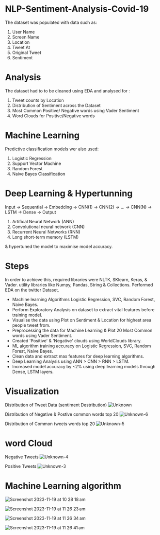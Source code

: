 # NLP-Sentiment-Analysis-Covid-19

The dataset was populated with data such as:
1. User Name
2. Screen Name
3. Location
4. Tweet At
5. Original Tweet
6. Sentiment
   
# Analysis
The dataset had to to be cleaned using EDA and analysed for :
1. Tweet counts by Location
2. Distribution of Sentiment across the Dataset
3. Most Common Positive/ Negative words using Vader Sentiment
4. Word Clouds for Positive/Negative words

# Machine Learning
Predictive classification models wer also used:
1. Logistic Regression
2. Support Vector Machine
3. Random Forest
4. Naive Bayes Classification

# Deep Learning & Hypertunning

Input -> Sequential -> Embedding -> CNN(1) -> CNN(2) -> ... -> CNN(N) -> LSTM -> Dense -> Output

1. Artifical Neural Network (ANN)
2. Convolutional neural network (CNN)
3. Recurrent Neural Networks (RNN)
4. Long short-term memory (LSTM)

& hypertuned the model to maximise model accuracy.

# Steps
In order to achieve this, required libraries were NLTK, SKlearn, Keras, & Vader. utility libraries like Numpy, Pandas, String & Collections.
Performed EDA on the twitter Dataset.
- Machine learning Algorithms Logistic Regression, SVC, Random Forest, Naive Bayes.
- Perform Exploratory Analysis on dataset to extract vital features before training model.
- Visualise the data using Plot on Sentiment & Location for highest area people tweet from.
- Preprocessing the data for Machine Learning & Plot 20 Most Common words using Vader Sentiment.
- Created 'Positive' & 'Negative' clouds using WorldClouds library.
- ML algorithm training accuracy on Logistic Regression, SVC, Random Forest, Naive Bayes.
- Clean data and extract max features for deep learning algorithms. 
- Deep Learning Analysis using ANN > CNN > RNN > LSTM.
- Increased model accuracy by ~2% using deep learning models through Dense, LSTM layers.

# Visualization
Distribution of Tweet Data (sentiment Destribution)
![Unknown](https://github.com/chamolipallav/NLP-Sentiment-Analysis-Covid-19/assets/100506830/9381bf4c-143f-4607-be0e-090f4ae3b542)

Distribution of Negative & Postive common words top 20
![Unknown-6](https://github.com/chamolipallav/NLP-Sentiment-Analysis-Covid-19/assets/100506830/0edc326b-961e-4546-9198-d32a648a2b93)

Distribution of Common tweets words top 20
![Unknown-5](https://github.com/chamolipallav/NLP-Sentiment-Analysis-Covid-19/assets/100506830/2d00f782-c81a-490d-8e06-2124cb493d5a)

# word Cloud

Negative Tweets
![Unknown-4](https://github.com/chamolipallav/NLP-Sentiment-Analysis-Covid-19/assets/100506830/2e8056fc-ead1-4b0f-ae5a-9186c3f8e8df)

Positive Tweets
![Unknown-3](https://github.com/chamolipallav/NLP-Sentiment-Analysis-Covid-19/assets/100506830/ed2533e8-ed45-455d-b54c-7173bd910a5f)


# Machine Learning algorithm 

![Screenshot 2023-11-19 at 10 28 18 am](https://github.com/chamolipallav/NLP-Sentiment-Analysis-Covid-19/assets/100506830/98698c1f-75cd-4e6a-9577-f83255d3a92a)

![Screenshot 2023-11-19 at 11 26 23 am](https://github.com/chamolipallav/NLP-Sentiment-Analysis-Covid-19/assets/100506830/d9baf08a-6255-4a2f-b6bd-6fc7110e9382)

![Screenshot 2023-11-19 at 11 26 34 am](https://github.com/chamolipallav/NLP-Sentiment-Analysis-Covid-19/assets/100506830/82ba510e-936e-46a4-8eb4-5ea3bbf48ed0)

![Screenshot 2023-11-19 at 11 26 41 am](https://github.com/chamolipallav/NLP-Sentiment-Analysis-Covid-19/assets/100506830/7d70aa3e-43c0-4fd3-8190-166016e712ce)
